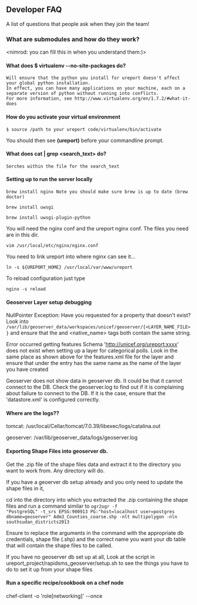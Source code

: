 ## Developer FAQ

A list of questions that people ask when they join the team!

### What are submodules and how do they work?

<nimrod: you can fill this in when you understand them:)>

#### What does $ virtualenv --no-site-packages do?
	Will ensure that the python you install for ureport doesn't affect your global python installation. 
	In effect, you can have many applications on your machine, each on a separate version of python without running into conflicts.
	For more information, see http://www.virtualenv.org/en/1.7.2/#what-it-does

#### How do you activate your virtual environment
	
	$ source /path to your ureport code/virtualenv/bin/activate

You should then see <b>(ureport)</b> before your commandline prompt. 

#### What does cat <filename> | grep <search_text> do?
	
	Serches within the file for the search_text
    
#### Setting up to run the server locally

    brew install nginx Note you should make sure brew is up to date (brew doctor)
    
    brew install uwsgi
    
    brew install uwsgi-plugin-python
        
You will need the nginx conf and the ureport nginx conf. The files you need are in this dir. 

    vim /usr/local/etc/nginx/nginx.conf

You need to link ureport into where nginx can see it...

    ln -s ${UREPORT_HOME} /usr/local/var/www/ureport
    
To reload configuration just type

    nginx -s reload
    
#### Geoserver Layer setup debugging

NullPointer Exception: Have you requested for a property that doesn't exist?
Look into
    <code>/var/lib/geoserver_data/workspaces/unicef/geoserver/{<LAYER_NAME_FILE>}</code>
and ensure that the <name> and <native_name> tags both contain the same string.

Error occurred getting features Schema 'http://unicef.org/ureport:xxxx' does not exist when 
setting up a layer for categorical polls. Look in the same place as shown above for the features.xml
file for the layer and ensure that under the <virtualTable> entry has the same name as the name of
the layer you have created

Geoserver does not show data in geoserver db. It could be that it cannot connect to the DB. Check the
geoserver.log to find out if it is complaining about failure to connect to the DB. If it is the case,
ensure that the 'datastore.xml' is configured correctly.

#### Where are the logs??

tomcat: /usr/local/Cellar/tomcat/7.0.39/libexec/logs/catalina.out

geoserver: /var/lib/geoserver_data/logs/geoserver.log


#### Exporting Shape Files into geoserver db.

Get the .zip file of the shape files data and extract it to the directory you want to work from. Any directory
will do.

If you have a geoerver db setup already and you only need to update the shape files in it,

cd into the directory into which you extracted the .zip containing the shape files and run a command similar to 
<code>ogr2ogr -f "PostgreSQL" -t_srs EPSG:900913 PG:"host=localhost user=postgres dbname=geoserver" Adm3_Counties_coarse.shp -nlt multipolygon -nln southsudan_districts2013 </code>

Ensure to replace the arguments in the command with the appropriate db credentials, shape file (.shp) and
the correct name you want your db table that will contain the shape files to be called.

If you have no geoserver db set up at all, Look at the script in ureport_project/rapidsms_geoserver/setup.sh
to see the things you have to do to set it up from your shape files

#### Run a specific recipe/cookbook on a chef node

chef-client -o 'role[networking]' --once
